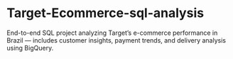 # Target-Ecommerce-sql-analysis
End-to-end SQL project analyzing Target’s e-commerce performance in Brazil — includes customer insights, payment trends, and delivery analysis using BigQuery.
